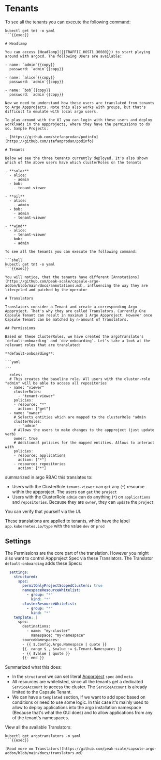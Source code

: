 # Tenants

To see all the tenants you can execute the following command:

```shell
kubectl get tnt -o yaml
```{{exec}}

# Headlamp

You can access [Headlamp]({{TRAFFIC_HOST1_30080}}) to start playing around with argocd. The following Users are available:

- name: `admin`{{copy}}
  password: `admin`{{copy}}

- name: `alice`{{copy}}
  password: `admin`{{copy}}

- name: `bob`{{copy}}
  password: `admin`{{copy}}

Now we need to understand how these users are translated from tenants to Argo Appprojects. Note this also works with groups, but that's difficult to emulate with local argo users.

To play around with the UI you can login with these users and deploy workloads in the appprojects, where they have the permissions to do so. Sample Projects:

- [https://github.com/stefanprodan/podinfo](https://github.com/stefanprodan/podinfo)

# Tenants

Below we see the three tenants currently deployed. It's also shown which of the above users have which clusterRoles on the tenants

- **solar**
  - alice:
    - admin
  - bob:
    - tenant-viewer

- **oil**
  - alice:
    - admin
  - bob:
    - admin
    - tenant-viewer

- **wind**
  - alice:
    - tenant-viewer
  - bob:
    - admin

To see all the tenants you can execute the following command:

```shell
kubectl get tnt -o yaml
```{{exec}}

You will notice, that the tenants have different [Annotations](https://github.com/peak-scale/capsule-argo-addon/blob/main/docs/annotations.md), influencing the way they are lifecycled and patched by the operator

# Translators

Translators consider a Tenant and create a corresponding Argo Appproject. That's why they are called Translators. Currently One Capsule Tenant can result in maximum 1 Argo Appproject. However once Capsule Tenant can be matched by n-amount of Translators.

## Permissions

Based on these ClusterRoles, we have created the argoTranslators `default-onboarding` and `dev-onboarding`. Let's take a look at the relevant roles that are translated:

**default-onboarding**:

```yaml
...

  roles:
  # This creates the baseline role. All users with the cluster-role "admin" will be able to access all repositories
  - name: "viewer"
    clusterRoles:
      - "tenant-viewer"
    policies:
    - resource: "*"
      action: ["get"]
  - name: "owner"
    # Selects entities which are mapped to the clusterRole "admin
    clusterRoles:
      - "admin"
    # Allows the users to make changes to the appproject (just update verb)
    owner: true
    # Additional policies for the mapped entities. Allows to interact with
    policies:  
    - resource: applications
      action: ["*"]
    - resource: repositories
      action: ["*"]
```

summarized in argo RBAC this translates to:

  - Users with the ClusterRole `tenant-viewer` can `get` any (`*`) resource within the appproject. The users can `get` the `project`
  - Users with the ClusterRole `admin` can do anything (`*`) on `applications` and `repositories`. Because they are `owner`, they can `update` the `project`

You can verify that yourself via the UI.

These translations are applied to tenants, which have the label `app.kubernetes.io/type` with the value `dev` or `prod`


## Settings

The Permissions are the core part of the translation. However you might also want to control Appproject Spec via these Translators. The Translator `default-onboarding` adds these Specs:

```yaml 
  settings:
    structured:
      spec:
        permitOnlyProjectScopedClusters: true
        namespaceResourceWhitelist:
          - group: "*"
            kind: "*"
        clusterResourceWhitelist:
          - group: "*"
            kind: "*"
    template: |
      spec:
        destinations:
          - name: "my-cluster"
            namespace: "my-namespace"
        sourceNamespaces:
        - {{ $.Config.Argo.Namespace | quote }}
        {{- range $_, $value := $.Tenant.Namespaces }}
        - {{ $value | quote }}
        {{- end }}
```

Summarized what this does:

  - In the `structured` we can set literal [Appproject](https://argo-cd.readthedocs.io/en/stable/user-guide/projects/) `spec` and `meta`
  - All resources are whitelisted, since all the tenants get a dedicated `ServiceAccount` to access the cluster. The `ServiceAccount` is already limited to the Capsule Tenant.
  - We can have a `templated` section, if we want to add spec based on conditions or need to use some logic. In this case it's mainly used to allow to deploy applications into the argo installation namespace (Because that's what the GUI does) and to allow applications from any of the tenant's namespaces.

View all the available Translators:

```shell
kubectl get argotranslators -o yaml
```{{exec}}

[Read more on Translators](https://github.com/peak-scale/capsule-argo-addon/blob/main/docs/translators.md)
